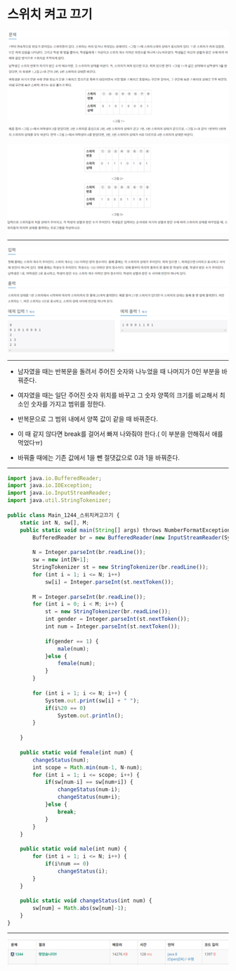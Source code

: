 # 스위치 켜고 끄기

![Problem1](img/problem1.png)

![Problem2](img/problem2.png)

---

![Testcase](img/testcase.png)

---

- 남자였을 때는 반복문을 돌려서 주어진 숫자와 나누었을 때 나머지가 0인 부분을 바꿔준다.

- 여자였을 때는 일단 주어진 숫자 위치를 바꾸고 그 숫자 양쪽의 크기를 비교해서 최소인 숫자를 가지고 범위를 정한다.
- 반복문으로 그 범위 내에서 양쪽 값이 같을 때 바꿔준다.
- 이 때 같지 않다면 break를 걸어서 빠져 나와줘야 한다.( 이 부분을 안해줘서 애를 먹었다ㅠ)

- 바꿔줄 때에는 기존 값에서 1을 뺀 절댓값으로 0과 1을 바꿔준다.

---

```jsx
import java.io.BufferedReader;
import java.io.IOException;
import java.io.InputStreamReader;
import java.util.StringTokenizer;

public class Main_1244_스위치켜고끄기 {
	static int N, sw[], M;
	public static void main(String[] args) throws NumberFormatException, IOException {
		BufferedReader br = new BufferedReader(new InputStreamReader(System.in));

		N = Integer.parseInt(br.readLine());
		sw = new int[N+1];
		StringTokenizer st = new StringTokenizer(br.readLine());
		for (int i = 1; i <= N; i++)
			sw[i] = Integer.parseInt(st.nextToken());

		M = Integer.parseInt(br.readLine());
		for (int i = 0; i < M; i++) {
			st = new StringTokenizer(br.readLine());
			int gender = Integer.parseInt(st.nextToken());
			int num = Integer.parseInt(st.nextToken());

			if(gender == 1) {
				male(num);
			}else {
				female(num);
			}
		}

		for (int i = 1; i <= N; i++) {
			System.out.print(sw[i] + " ");
			if(i%20 == 0)
				System.out.println();
		}

	}

	public static void female(int num) {
		changeStatus(num);
		int scope = Math.min(num-1, N-num);
		for (int i = 1; i <= scope; i++) {
			if(sw[num-i] == sw[num+i]) {
				changeStatus(num-i);
				changeStatus(num+i);
			}else {
				break;
			}
		}
	}

	public static void male(int num) {
		for (int i = 1; i <= N; i++) {
			if(i%num == 0)
				changeStatus(i);
		}
	}

	public static void changeStatus(int num) {
		sw[num] = Math.abs(sw[num]-1);
	}
}
```

---

![Result](img/result.png)
